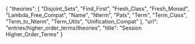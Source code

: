 {
    "theories": [
        "Disjoint_Sets",
        "Find_First",
        "Fresh_Class",
        "Fresh_Monad",
        "Lambda_Free_Compat",
        "Name",
        "Nterm",
        "Pats",
        "Term",
        "Term_Class",
        "Term_to_Nterm",
        "Term_Utils",
        "Unification_Compat"
    ],
    "url": "entries/higher_order_terms/theories",
    "title": "Session Higher_Order_Terms"
}